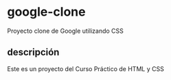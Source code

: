 # google-clone
Proyecto clone de Google utilizando CSS

## descripción
Este es un proyecto del Curso Práctico de HTML y CSS
